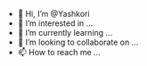 - 👋 Hi, I’m @Yashkori
- 👀 I’m interested in ...
- 🌱 I’m currently learning ...
- 💞️ I’m looking to collaborate on ...
- 📫 How to reach me ...

<!---
Yashkori/Yashkori is a ✨ special ✨ repository because its `README.md` (this file) appears on your GitHub profile.
You can click the Preview link to take a look at your changes.
--->
